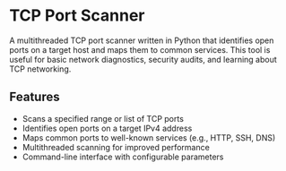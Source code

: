 # TCP Port Scanner

A multithreaded TCP port scanner written in Python that identifies open ports on a target host and maps them to common services. This tool is useful for basic network diagnostics, security audits, and learning about TCP networking.

## Features

- Scans a specified range or list of TCP ports
- Identifies open ports on a target IPv4 address
- Maps common ports to well-known services (e.g., HTTP, SSH, DNS)
- Multithreaded scanning for improved performance
- Command-line interface with configurable parameters
